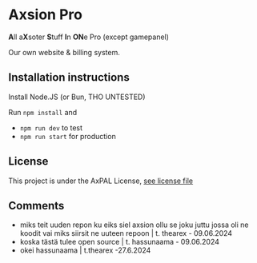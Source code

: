 # Axsion Pro
**A**ll a**X**soter **S**tuff **I**n **ON**e Pro (except gamepanel)

Our own website & billing system.

## Installation instructions
Install Node.JS (or Bun, THO UNTESTED)

Run `npm install` and
- `npm run dev` to test
- `npm run start` for production

## License
This project is under the AxPAL License, [see license file](/LICENSE.md)

## Comments
- miks teit uuden repon ku eiks siel axsion ollu se joku juttu jossa oli ne koodit vai miks siirsit ne uuteen repoon | t. thearex - 09.06.2024
- koska tästä tulee open source | t. hassunaama - 09.06.2024
- okei hassunaama | t.thearex -27.6.2024
